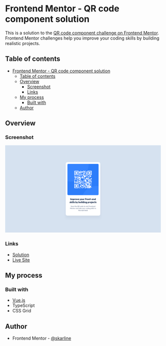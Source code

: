 # Frontend Mentor - QR code component solution

This is a solution to the [QR code component challenge on Frontend Mentor](https://www.frontendmentor.io/challenges/qr-code-component-iux_sIO_H). Frontend Mentor challenges help you improve your coding skills by building realistic projects.

## Table of contents

- [Frontend Mentor - QR code component solution](#frontend-mentor---qr-code-component-solution)
  - [Table of contents](#table-of-contents)
  - [Overview](#overview)
    - [Screenshot](#screenshot)
    - [Links](#links)
  - [My process](#my-process)
    - [Built with](#built-with)
  - [Author](#author)

## Overview

### Screenshot

![](./screenshot.png)

### Links

- [Solution](https://www.frontendmentor.io/challenges/qr-code-component-iux_sIO_H/hub/qr-code-component-using-vue-3-S7kTOoY8TO)
- [Live Site](https://skarline.github.io/qr-code-component/)

## My process

### Built with

- [Vue.js](https://vuejs.org/)
- TypeScript
- CSS Grid

## Author

- Frontend Mentor - [@skarline](https://www.frontendmentor.io/profile/skarline)
